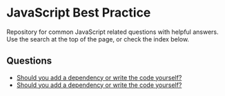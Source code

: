 # JavaScript Best Practice

Repository for common JavaScript related questions with helpful answers. Use the search at the top of the page, or check the index below.

## Questions

* [Should you add a dependency or write the code yourself?](https://github.com/AlexTes/javascript-best-practice/issues/1)
* [Should you add a dependency or write the code yourself?](https://github.com/AlexTes/javascript-best-practice/issues/2)
